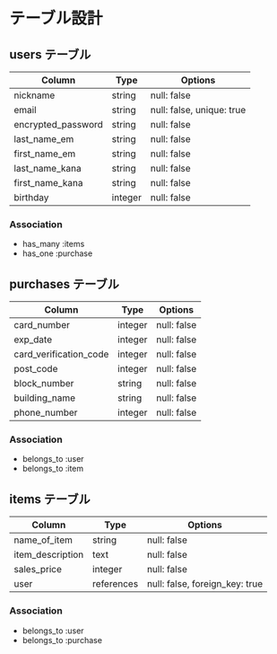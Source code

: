 # テーブル設計

## users テーブル

| Column          | Type    | Options     |
| --------------- | ------  | ----------- |
| nickname        | string  | null: false |
| email           | string  | null: false, unique: true |
| encrypted_password | string  | null: false |
| last_name_em    | string  | null: false |
| first_name_em   | string  | null: false |
| last_name_kana  | string  | null: false |
| first_name_kana | string  | null: false |
| birthday        | integer  | null: false |

### Association

- has_many :items
- has_one :purchase

## purchases テーブル

| Column                 | Type    | Options     |
| ---------------------- | ------- | ----------- |
| card_number            | integer | null: false |
| exp_date               | integer | null: false |
| card_verification_code | integer | null: false |
| post_code              | integer | null: false |
| block_number           | string  | null: false |
| building_name          | string  | null: false |
| phone_number           | integer | null: false |

### Association

- belongs_to :user
- belongs_to :item

## items テーブル

| Column           | Type       | Options                        |
| ---------------- | ---------- | ------------------------------ |
| name_of_item     | string     | null: false                    |
| item_description | text       | null: false                    |
| sales_price      | integer    | null: false                    |
| user             | references | null: false, foreign_key: true |

### Association

- belongs_to :user
- belongs_to :purchase